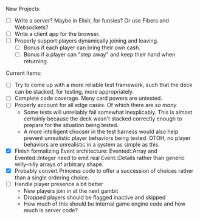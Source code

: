 New Projects:
- [ ] Write a server? Maybe in Elixir, for funsies? Or use Fibers and Websockets?
- [ ] Write a client app for the browser.
- [ ] Properly support players dynamically joining and leaving.
  - [ ] Bonus if each player can bring their own cash.
  - [ ] Bonus if a player can "step away" and keep their hand when returning.

Current Items:
- [ ] Try to come up with a more reliable test framework, such that the deck can be stacked, for testing, more appropriately.
- [ ] Complete code coverage. Many card powers are untested.
- [ ] Properly account for all edge cases. Of which there are *so many*.
  - Some tests will unreliably fail somewhat inexplicably. This is almost certainly because the deck wasn't stacked correctly enough to prepare for the situation being tested.
  - A more intelligent chooser in the test harness would also help prevent unrealistic player behaviors being tested. OTOH, no player behaviors are unrealistic in a system as simple as this.
- [x] Finish formalizing Event architecture: Evented::Array and Evented::Integer need to emit real Event::Details rather than generic willy-nilly arrays of arbitrary shape.
- [x] Probably convert Princess code to offer a succession of choices rather than a single ordering choice.
- [ ] Handle player presence a bit better
  - New players join in at the next gambit
  - Dropped players should be flagged inactive and skipped
  - How much of this should be internal game engine code and how much is server code?
